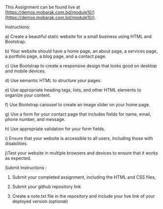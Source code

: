 This Assignment can be found live at [https://demos.mobarak.com.bd/module10/](https://demos.mobarak.com.bd/module10/).

Instructions:


a) Create a beautiful static website for a small business using HTML and Bootstrap.


b) Your website should have a home page, an about page, a services page, a portfolio page, a blog page, and a contact page.


c) Use Bootstrap to create a responsive design that looks good on desktop and mobile devices.


d) Use semantic HTML to structure your pages.


e) Use appropriate heading tags, lists, and other HTML elements to organize your content.


f) Use Bootstrap carousel  to create an image slider on your home page.


g) Use a form for your contact page that includes fields for name, email, phone number, and message.


h) Use appropriate validation for your form fields.


i) Ensure that your website is accessible to all users, including those with disabilities.


j)Test your website in multiple browsers and devices to ensure that it works as expected.


 


Submit Instructions : 


1. Submit your completed assignment, including the HTML and CSS files, 


2. Submit your github repository link


3. Create a note.txt file in the repository and include your live link of your deployed version.(optional)

